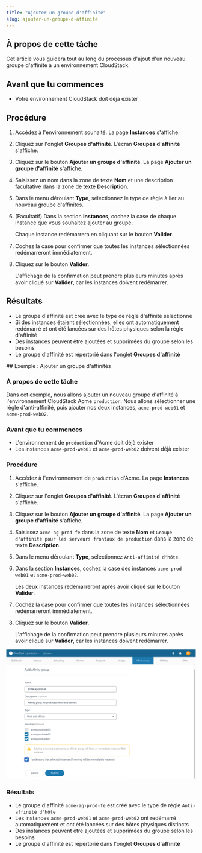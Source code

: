 ```yaml
---
title: "Ajouter un groupe d'affinité"
slug: ajouter-un-groupe-d-affinite
---
```



## À propos de cette tâche

Cet article vous guidera tout au long du processus d'ajout d'un nouveau groupe d'affinité à un environnement CloudStack.

## Avant que tu commences

- Votre environnement CloudStack doit déjà exister

## Procédure

1. Accédez à l'environnement souhaité. La page **Instances** s'affiche.

2. Cliquez sur l'onglet **Groupes d'affinité**. L'écran **Groupes d'affinité** s'affiche.

3. Cliquez sur le bouton **Ajouter un groupe d'affinité**. La page **Ajouter un groupe d'affinité** s'affiche.

4. Saisissez un nom dans la zone de texte **Nom** et une description facultative dans la zone de texte **Description**.

5. Dans le menu déroulant **Type**, sélectionnez le type de règle à lier au nouveau groupe d'affinités.

6. \(Facultatif\) Dans la section **Instances**, cochez la case de chaque instance que vous souhaitez ajouter au groupe.

     Chaque instance redémarrera en cliquant sur le bouton **Valider**.

7. Cochez la case pour confirmer que toutes les instances sélectionnées redémarreront immédiatement.

8. Cliquez sur le bouton **Valider**.

     L'affichage de la confirmation peut prendre plusieurs minutes après avoir cliqué sur **Valider**, car les instances doivent redémarrer.


## Résultats

- Le groupe d'affinité est créé avec le type de règle d'affinité sélectionné
- Si des instances étaient sélectionnées, elles ont automatiquement redémarré et ont été lancées sur des hôtes physiques selon la règle d'affinité
- Des instances peuvent être ajoutées et supprimées du groupe selon les besoins
- Le groupe d'affinité est répertorié dans l'onglet **Groupes d'affinité**

## Exemple : Ajouter un groupe d'affinités

### À propos de cette tâche

Dans cet exemple, nous allons ajouter un nouveau groupe d'affinité à l'environnement CloudStack Acme `production`. Nous allons sélectionner une règle d'anti-affinité, puis ajouter nos deux instances, `acme-prod-web01` et `acme-prod-web02`.

### Avant que tu commences

- L'environnement de `production` d'Acme doit déjà exister
- Les instances `acme-prod-web01` et `acme-prod-web02` doivent déjà exister

### Procédure

1. Accédez à l'environnement de `production` d'Acme. La page **Instances** s'affiche.

2. Cliquez sur l'onglet **Groupes d'affinité**. L'écran **Groupes d'affinité** s'affiche.

3. Cliquez sur le bouton **Ajouter un groupe d'affinité**. La page **Ajouter un groupe d'affinité** s'affiche.

4. Saisissez `acme-ag-prod-fe` dans la zone de texte **Nom** et `Groupe d'affinité pour les serveurs frontaux de production` dans la zone de texte **Description**.

5. Dans le menu déroulant **Type**, sélectionnez `Anti-affinité d'hôte`.

6. Dans la section **Instances**, cochez la case des instances `acme-prod-web01` et `acme-prod-web02`.

     Les deux instances redémarreront après avoir cliqué sur le bouton **Valider**.

7. Cochez la case pour confirmer que toutes les instances sélectionnées redémarreront immédiatement.

8. Cliquez sur le bouton **Valider**.

     L'affichage de la confirmation peut prendre plusieurs minutes après avoir cliqué sur **Valider**, car les instances doivent redémarrer.

![Capture d'écran de la page Ajouter un groupe d'affinité, remplie et prête à appuyer sur le bouton Soumettre](/assets/cs-add-affinity-group-en.png)


### Résultats

- Le groupe d'affinité `acme-ag-prod-fe` est créé avec le type de règle `Anti-affinité d'hôte`
- Les instances `acme-prod-web01` et `acme-prod-web02` ont redémarré automatiquement et ont été lancées sur des hôtes physiques distincts
- Des instances peuvent être ajoutées et supprimées du groupe selon les besoins
- Le groupe d'affinité est répertorié dans l'onglet **Groupes d'affinité**


